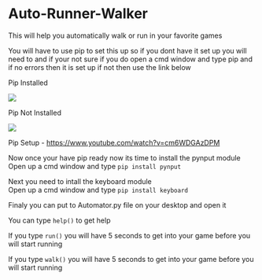# Auto-Runner-Walker
This will help you automatically walk or run in your favorite games

You will have to use pip to set this up so if you dont have it set up you will need to and if your not sure if you do open a cmd window and type pip and if no errors then it is set up if not then use the link below

Pip Installed

![](https://i.imgur.com/kcI92zt.png)

Pip Not Installed

![](https://i.imgur.com/OREqZx7.png)

Pip Setup - https://www.youtube.com/watch?v=cm6WDGAzDPM

Now once your have pip ready now its time to install the pynput module<br>
Open up a cmd window and type `pip install pynput`

Next you need to intall the keyboard module<br>
Open up a cmd window and type `pip install keyboard`

Finaly you can put to Automator.py file on your desktop and open it

You can type `help()` to get help

If you type `run()` you will have 5 seconds to get into your game before you will start running

If you type `walk()` you will have 5 seconds to get into your game before you will start running
